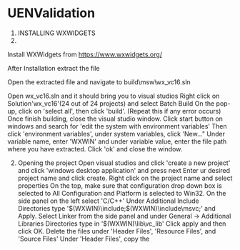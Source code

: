 # UENValidation

1) INSTALLING WXWIDGETS
2) 
Install WXWidgets from https://www.wxwidgets.org/

After Installation extract the file

Open the extracted file and navigate to build\msw\wx_vc16.sln

Open wx_vc16.sln and it should bring you to visual studios
Right click on Solution'wx_vc16'(24 out of 24 projects) and select Batch Build
On the pop-up, click on 'select all', then click 'build'. (Repeat this if any error occurs)
Once finish building, close the visual studio window.
Click start button on windows and search for 'edit the system with environment variables'
Then click 'environment variables', under system variables, click 'New..."
Under variable name, enter 'WXWIN' and under variable value, enter the file path where you have extracted.
Click 'ok' and close the window.

2) Opening the project
Open visual studios and click 'create a new project' and click 'windows desktop application' and press next
Enter ur desired project name and click create.
Right click on the project name and select properties
On the top, make sure that configuration drop down box is selected to All Configuration and Platform is selected to Win32.
On the side panel on the left select 'C/C++'
Under Additional Include Directories type '$(WXWIN)\include;$(WXWIN)\include\msvc;' and Apply.
Select Linker from the side panel and under General -> Additional Libraries Directories type in '$(WXWIN)\lib\vc_lib'
Click apply and then click OK.
Delete the files under 'Header Files', 'Resource Files', and 'Source Files'
Under 'Header Files', copy the 

